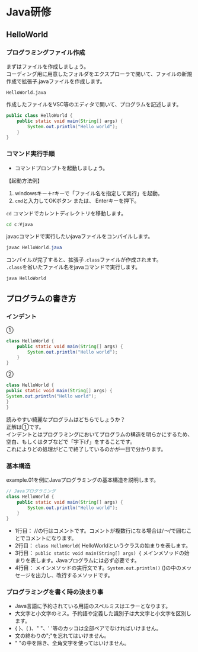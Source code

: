 # Java研修

## HelloWorld

### プログラミングファイル作成

まずはファイルを作成しましょう。  
コーディング用に用意したフォルダをエクスプローラで開いて、ファイルの新規作成で拡張子.javaファイルを作成します。

`HelloWorld.java`

作成したファイルをVSC等のエディタで開いて、プログラムを記述します。

```java
public class HelloWorld {
    public static void main(String[] args) {
        System.out.println("Hello world");
    }
}
```

### コマンド実行手順

- コマンドプロンプトを起動しましょう。

【起動方法例】

1. windowsキー＋rキーで「ファイル名を指定して実行」を起動。
1. `cmd`と入力してOKボタン または、 Enterキーを押下。

`cd` コマンドでカレントディレクトリを移動します。

```cmd
cd c:¥java
```

javacコマンドで実行したいjavaファイルをコンパイルします。

```java
javac HelloWorld.java
```

コンパイルが完了すると、拡張子`.class`ファイルが作成されます。  
`.class`を省いたファイル名をjavaコマンドで実行します。

```java
java HelloWorld
```

## プログラムの書き方

### インデント

①
```java
class HelloWorld {
    public static void main(String[] args) {
        System.out.println("Hello world");
    }
}
```

②
```java
class HelloWorld {
public static void main(String[] args) {
System.out.println("Hello world");
}
}
```

読みやすい綺麗なプログラムはどちらでしょうか？  
正解は①です。  
インデントとはプログラミングにおいてプログラムの構造を明らかにするため、  
空白、もしくはタブなどで「字下げ」をすることです。  
これによりどの処理がどこで終了しているのかが一目で分かります。 


### 基本構造

example.01を例にJavaプログラミングの基本構造を説明します。
```java
// Javaプログラミング
class HelloWorld {
    public static void main(String[] args) {
        System.out.println("Hello world");
    }
}
```
 - 1行目： //の行はコメントです。コメントが複数行になる場合は/*～*/で囲むことでコメントになります。
 - 2行目： `class HelloWorld{` HelloWorldというクラスの始まりを表します。
 - 3行目： `public static void main(String[] args) {` メインメソッドの始まりを表します。Javaプログラムには必ず必要です。
 - 4行目： メインメソッドの実行文です。`System.out.println()` ()の中のメッセージを出力し、改行するメソッドです。


### プログラミングを書く時の決まり事

- Java言語に予約されている用語のスペルミスはエラーとなります。
- 大文字と小文字のミス。予約語や定義した識別子は大文字と小文字を区別します。
- { }、( )、" "、' '等のカッコは全部ペアでなければいけません。
- 文の終わりの";"を忘れてはいけません。
- " "の中を除き、全角文字を使ってはいけません。
